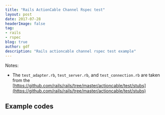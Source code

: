 ```yaml
---
title: "Rails ActionCable Channel Rspec test"
layout: post
date: 2017-07-28
headerImage: false
tag:
- rails
- rspec
blog: true
author: gdf
description: "Rails actioncable channel rspec test example"
---
```


Notes:

- The `test_adapter.rb`, `test_server.rb`, and `test_connection.rb` are taken from the [https://github.com/rails/rails/tree/master/actioncable/test/stubs](https://github.com/rails/rails/tree/master/actioncable/test/stubs)


## Example codes
<script src="https://gist.github.com/gudongfeng/7547f23446cfdcaf1aad66ea6cbc3971.js"></script>
